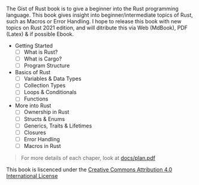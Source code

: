 The Gist of Rust book is to give a beginner into the Rust programming language. This book gives insight into beginner/intermediate 
topics of Rust, such as Macros or Error Handling. I hope to release this book with new topics on Rust 2021 edition, and will ditribute this
via Web (MdBook), PDF (Latex) & if possible Ebook. 

- Getting Started
    - [ ] What is Rust? 
    - [ ] What is Cargo?
    - [ ] Program Structure 
- Basics of Rust
    - [ ] Variables & Data Types 
    - [ ] Collection Types 
    - [ ] Loops & Conditionals 
    - [ ] Functions
- More into Rust
    - [ ] Ownership in Rust
    - [ ] Structs & Enums
    - [ ] Generics, Traits & Lifetimes
    - [ ] Closures
    - [ ] Error Handling 
    - [ ] Macros in Rust

> For more details of each chaper, look at [docs/plan.pdf](docs/plan.pdf) 

This book is liscenced under the [Creative Commons Attribution 4.0 International License](http://creativecommons.org/licenses/by/4.0/)